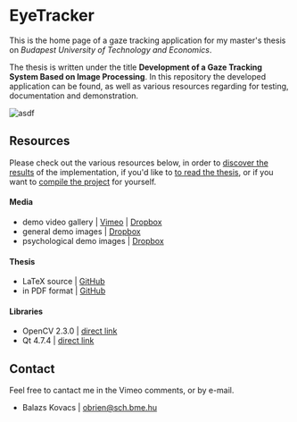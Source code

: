 # EyeTracker

This is the home page of a gaze tracking application for my master's thesis on *Budapest University of Technology and Economics*.

The thesis is written under the title **Development of a Gaze Tracking System Based on Image Processing**. In this repository the developed application can be found, as well as various resources regarding for testing, documentation and demonstration.

![asdf](https://raw.github.com/obrien/eyetracker/master/gui.png)

## Resources

Please check out the various resources below, in order to [discover the results](#videos) of the implementation, if you'd like to [to read the thesis](#thesis), or if you want to [compile the project](#libraries) for yourself.

#### Media

* demo video gallery | [Vimeo](https://vimeo.com/album/2395742) | [Dropbox](https://www.dropbox.com/sh/qvk57vyapxr0z46/QryLYUI6BB)
* general demo images | [Dropbox](https://www.dropbox.com/sh/0k9geptwbc83wz2/ylA9T6vAdh)
* psychological demo images | [Dropbox](https://www.dropbox.com/sh/oez5lwjlkhnlpj9/M3LmP5PvKb)

#### Thesis

* LaTeX source | [GitHub](https://github.com/obrien/msc_thesis/)
* in PDF format | [GitHub](https://github.com/obrien/msc_thesis/blob/master/msc_thesis.pdf)

#### Libraries
* OpenCV 2.3.0 | [direct link](http://sourceforge.net/projects/opencvlibrary/files/opencv-win/2.3/OpenCV-2.3.0-win-src.zip/download)
* Qt 4.7.4 | [direct link](http://download.qt-project.org/archive/qt/4.7/qt-win-opensource-4.7.4-mingw.exe)

## Contact

Feel free to cantact me in the Vimeo comments, or by e-mail.

* Balazs Kovacs | obrien@sch.bme.hu
